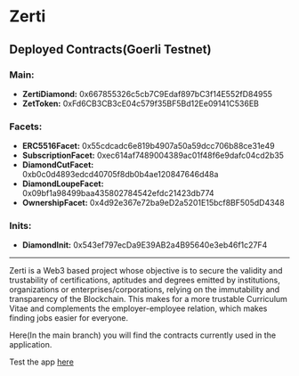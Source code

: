 # Zerti
## Deployed Contracts(Goerli Testnet)

### Main:
* __ZertiDiamond:__ 0x667855326c5cb7C9Edaf897bC3f14E552fD84955
* __ZetToken:__ 0xFd6CB3CB3cE04c579f35BF5Bd12Ee09141C536EB

### Facets:
* __ERC5516Facet:__ 0x55cdcadc6e819b4907a50a59dcc706b88ce31e49
* __SubscriptionFacet:__ 0xec614af7489004389ac01f48f6e9dafc04cd2b35  
* __DiamondCutFacet:__ 0xb0c0d4893edcd40705f8db0b4ae120847646d48a  
* __DiamondLoupeFacet:__ 0x09bf1a98499baa435802784542efdc21423db774  
* __OwnershipFacet:__ 0x4d92e367e72ba9eD2a5201E15bcf8BF505dD4348

### Inits:
* __DiamondInit:__ 0x543ef797ecDa9E39AB2a4B95640e3eb46f1c27F4

---

Zerti is a Web3 based project whose objective is to secure the validity and trustability of certifications, aptitudes and degrees emitted by institutions, organizations or enterprises/corporations, relying on the immutability and transparency of the Blockchain. This makes for a more trustable Curriculum Vitae and complements the employer-employee relation, which makes finding jobs easier for everyone.

Here(In the main branch) you will find the contracts currently used in the application.  

Test the app [here](https://dev.zerti.com.ar/)